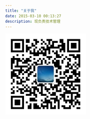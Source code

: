 ```yaml
---
title: "关于我"
date: 2015-03-10 00:13:27
description: 现负责技术管理
---
```




![扫码关注](qrcode_for_weixin.jpg)


